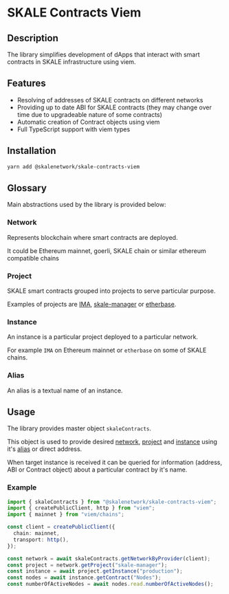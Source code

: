 # SKALE Contracts Viem

## Description

The library simplifies development of dApps that interact with smart contracts in SKALE infrastructure using viem.

## Features

- Resolving of addresses of SKALE contracts on different networks
- Providing up to date ABI for SKALE contracts (they may change over time due to upgradeable nature of some contracts)
- Automatic creation of Contract objects using viem
- Full TypeScript support with viem types

## Installation

```bash
yarn add @skalenetwork/skale-contracts-viem
```

## Glossary

Main abstractions used by the library is provided below:

### Network

Represents blockchain where smart contracts are deployed.

It could be Ethereum mainnet, goerli, SKALE chain or similar ethereum compatible chains

### Project

SKALE smart contracts grouped into projects to serve particular purpose.

Examples of projects are [IMA](https://github.com/skalenetwork/IMA/), [skale-manager](https://github.com/skalenetwork/skale-manager) or [etherbase](https://github.com/skalenetwork/etherbase/).

### Instance

An instance is a particular project deployed to a particular network.

For example `IMA` on Ethereum mainnet or `etherbase` on some of SKALE chains.

### Alias

An alias is a textual name of an instance.

## Usage

The library provides master object `skaleContracts`.

This object is used to provide desired [network](#network), [project](#project) and [instance](#instance) using it's [alias](#alias) or direct address.

When target instance is received it can be queried for information (address, ABI or Contract object) about a particular contract by it's name.

### Example

```typescript
import { skaleContracts } from "@skalenetwork/skale-contracts-viem";
import { createPublicClient, http } from "viem";
import { mainnet } from "viem/chains";

const client = createPublicClient({
  chain: mainnet,
  transport: http(),
});

const network = await skaleContracts.getNetworkByProvider(client);
const project = network.getProject("skale-manager");
const instance = await project.getInstance("production");
const nodes = await instance.getContract("Nodes");
const numberOfActiveNodes = await nodes.read.numberOfActiveNodes();
```
